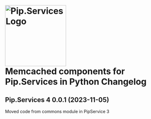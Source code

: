# <img src="https://uploads-ssl.webflow.com/5ea5d3315186cf5ec60c3ee4/5edf1c94ce4c859f2b188094_logo.svg" alt="Pip.Services Logo" width="200"> <br/> Memcached components for Pip.Services in Python Changelog

## <a name="0.0.1"></a>Pip.Services 4 0.0.1 (2023-11-05)
Moved code from commons module in PipService 3

